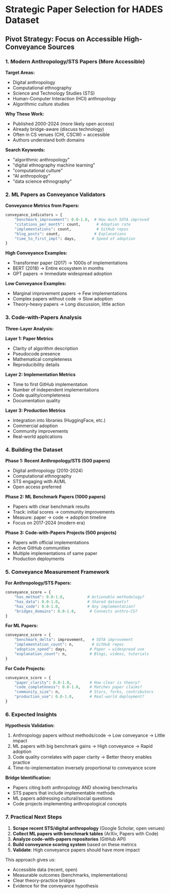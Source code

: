 # Strategic Paper Selection for HADES Dataset

## Pivot Strategy: Focus on Accessible High-Conveyance Sources

### 1. Modern Anthropology/STS Papers (More Accessible)

**Target Areas:**
- Digital anthropology
- Computational ethnography  
- Science and Technology Studies (STS)
- Human-Computer Interaction (HCI) anthropology
- Algorithmic culture studies

**Why These Work:**
- Published 2000-2024 (more likely open access)
- Already bridge-aware (discuss technology)
- Often in CS venues (CHI, CSCW) = accessible
- Authors understand both domains

**Search Keywords:**
- "algorithmic anthropology"
- "digital ethnography machine learning"
- "computational culture"
- "AI anthropology"
- "data science ethnography"

### 2. ML Papers as Conveyance Validators

**Conveyance Metrics from Papers:**
```python
conveyance_indicators = {
    "benchmark_improvement": 0.0-1.0,  # How much SOTA improved
    "citations_per_month": count,       # Adoption rate
    "implementations": count,           # GitHub repos
    "blog_posts": count,               # Explanations
    "time_to_first_impl": days,       # Speed of adoption
}
```

**High Conveyance Examples:**
- Transformer paper (2017) → 1000s of implementations
- BERT (2018) → Entire ecosystem in months
- GPT papers → Immediate widespread adoption

**Low Conveyance Examples:**
- Marginal improvement papers → Few implementations
- Complex papers without code → Slow adoption
- Theory-heavy papers → Long discussion, little action

### 3. Code-with-Papers Analysis

**Three-Layer Analysis:**

**Layer 1: Paper Metrics**
- Clarity of algorithm description
- Pseudocode presence
- Mathematical completeness
- Reproducibility details

**Layer 2: Implementation Metrics**
- Time to first GitHub implementation
- Number of independent implementations
- Code quality/completeness
- Documentation quality

**Layer 3: Production Metrics**
- Integration into libraries (HuggingFace, etc.)
- Commercial adoption
- Community improvements
- Real-world applications

### 4. Building the Dataset

**Phase 1: Recent Anthropology/STS (500 papers)**
- Digital anthropology (2010-2024)
- Computational ethnography
- STS engaging with AI/ML
- Open access preferred

**Phase 2: ML Benchmark Papers (1000 papers)**
- Papers with clear benchmark results
- Track: initial scores → community improvements
- Measure: paper → code → adoption timeline
- Focus on 2017-2024 (modern era)

**Phase 3: Code-with-Papers Projects (500 projects)**
- Papers with official implementations
- Active GitHub communities
- Multiple implementations of same paper
- Production deployments

### 5. Conveyance Measurement Framework

**For Anthropology/STS Papers:**
```python
conveyance_score = {
    "has_method": 0.0-1.0,          # Actionable methodology?
    "has_data": 0.0-1.0,            # Shared datasets?
    "has_code": 0.0-1.0,            # Any implementation?
    "bridges_domains": 0.0-1.0,      # Connects anthro-CS?
}
```

**For ML Papers:**
```python
conveyance_score = {
    "benchmark_delta": improvement,   # SOTA improvement
    "implementation_count": n,        # GitHub repos
    "adoption_speed": days,          # Paper → widespread use
    "explanation_count": n,          # Blogs, videos, tutorials
}
```

**For Code Projects:**
```python
conveyance_score = {
    "paper_clarity": 0.0-1.0,        # How clear is theory?
    "code_completeness": 0.0-1.0,    # Matches paper claims?
    "community_size": n,             # Stars, forks, contributors
    "production_use": 0.0-1.0,       # Real-world deployment?
}
```

### 6. Expected Insights

**Hypothesis Validation:**
1. Anthropology papers without methods/code → Low conveyance → Little impact
2. ML papers with big benchmark gains → High conveyance → Rapid adoption
3. Code quality correlates with paper clarity → Better theory enables practice
4. Time-to-implementation inversely proportional to conveyance score

**Bridge Identification:**
- Papers citing both anthropology AND showing benchmarks
- STS papers that include implementable methods
- ML papers addressing cultural/social questions
- Code projects implementing anthropological concepts

### 7. Practical Next Steps

1. **Scrape recent STS/digital anthropology** (Google Scholar, open venues)
2. **Collect ML papers with benchmark tables** (ArXiv, Papers with Code)
3. **Analyze code-with-papers repositories** (GitHub API)
4. **Build conveyance scoring system** based on these metrics
5. **Validate**: High conveyance papers should have more impact

This approach gives us:
- Accessible data (recent, open)
- Measurable outcomes (benchmarks, implementations)
- Clear theory-practice bridges
- Evidence for the conveyance hypothesis